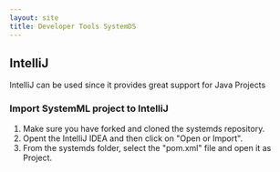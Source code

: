 ```yaml
---
layout: site
title: Developer Tools SystemDS
---
```

<!--
{% comment %}
Licensed to the Apache Software Foundation (ASF) under one or more
contributor license agreements.  See the NOTICE file distributed with
this work for additional information regarding copyright ownership.
The ASF licenses this file to you under the Apache License, Version 2.0
(the "License"); you may not use this file except in compliance with
the License.  You may obtain a copy of the License at

http://www.apache.org/licenses/LICENSE-2.0

Unless required by applicable law or agreed to in writing, software
distributed under the License is distributed on an "AS IS" BASIS,
WITHOUT WARRANTIES OR CONDITIONS OF ANY KIND, either express or implied.
See the License for the specific language governing permissions and
limitations under the License.
{% endcomment %}
-->
## IntelliJ

IntelliJ can be used since it provides great support for Java Projects

### Import SystemML project to IntelliJ

1. Make sure you have forked and cloned the systemds repository.
2. Opent the IntelliJ IDEA and then click on "Open or Import".
3. From the systemds folder, select the "pom.xml" file and open it as Project.